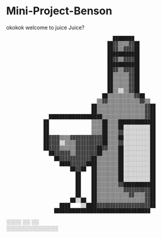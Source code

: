 # Mini-Project-Benson
okokok
welcome to juice 
Juice?

                                            ████████                        
                                          ██▓▓▒▒▒▒▓▓██                      
                                          ██▓▓▒▒▓▓▓▓██                      
                                          ████████████                      
                                          ██▓▓▒▒▓▓▓▓██                      
                                          ████████████                      
                                          ██▓▓▒▒▓▓▓▓██                      
                                          ██▒▒▒▒▒▒▓▓██                      
                                          ██▒▒▒▒▒▒▓▓██                      
                                          ██▒▒▒▒▒▒▓▓██                      
                                          ██▒▒░░▒▒▓▓██                      
                                        ██▒▒▒▒▒▒▒▒▒▒▓▓██                    
                                      ▒▒▓▓▒▒▒▒▒▒▒▒▒▒▒▒▓▓▒▒                  
                                    ██▒▒▒▒▒▒▒▒▒▒▒▒▒▒▒▒▒▒▓▓██                
                                    ██▒▒▒▒▒▒▒▒▒▒▒▒▒▒▒▒▒▒▓▓██                
                    ████████████████████▒▒▒▒▒▒▒▒▒▒▒▒▒▒▒▒▓▓██                
                  ██                ▒▒▒▒██▒▒▒▒██████████████                
                  ██                ▒▒▒▒██▒▒▒▒██░░░░░░░░░░██                
                  ██                ▒▒▒▒██▒▒▒▒▓▓░░░░░░░░░░██                
                  ██▓▓▓▓▒▒▒▒▓▓▓▓▓▓▓▓▓▓▓▓██▒▒▒▒██░░░░░░░░░░██                
                  ██▓▓▓▓░░▒▒▒▒▓▓▓▓▓▓▓▓▓▓██▒▒▒▒▓▓░░░░░░░░░░██                
                  ██▓▓▓▓▒▒▒▒▒▒▓▓▓▓▓▓▓▓██▓▓▒▒▒▒██░░░░░░░░░░██                
                    ██▓▓▓▓▓▓▒▒▓▓▓▓▓▓▓▓██▒▒▒▒▒▒██░░░░░░░░░░██                
                      ██▓▓▓▓▓▓▓▓▓▓▓▓██▒▒▒▒▒▒▒▒██░░░░░░░░░░██                
                        ████▓▓▓▓▓▓████▒▒▒▒▒▒▒▒██░░░░░░░░░░██                
                            ██▓▓██  ██▒▒▒▒▒▒▒▒██░░░░░░░░░░██                
                              ██    ██▒▒▒▒▒▒▒▒██░░░░░░░░░░██                
                              ██    ██▒▒▒▒▒▒▒▒██░░░░░░░░░░██                
                              ██    ██▒▒▒▒▒▒▒▒▓▓████████████                
                              ██    ██▒▒▒▒▒▒▒▒▒▒▓▓▓▓▓▓▓▓▓▓██                
                              ██    ██▒▒▒▒▒▒▒▒▒▒▒▒▓▓▒▒▒▒▓▓██                
                            ██░░██  ██▒▒▒▒▒▒▒▒▒▒▒▒▒▒▒▒▒▒▓▓██                
                        ████    ░░████▓▓▓▓▓▓▓▓▓▓▓▓▓▓▓▓▓▓▓▓██                
                      ████████████████████████████████████                  
                                                                            
                                                                            
  ░░░░    ░░                                        ░░                      
  ░░░░░░░░░░░░░░                                                            
